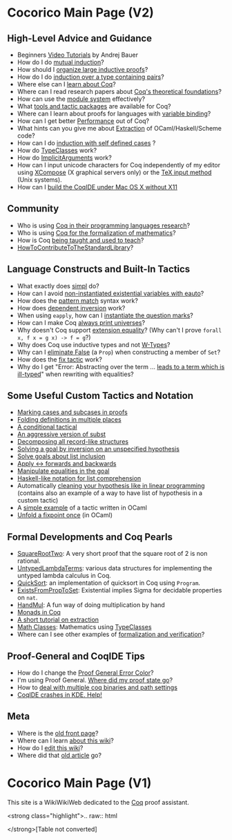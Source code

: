 Cocorico Main Page (V2)
=======================

High-Level Advice and Guidance
------------------------------

-   Beginners [Video Tutorials](http://www.youtube.com/view_play_list?p=DD40A96C2ED54E99) by Andrej Bauer
-   How do I do [mutual induction](../Mutual%20Induction)?
-   How should I [organize large inductive proofs](../Organizing%20Large%20Proofs)?
-   How do I do [induction over a type containing pairs](../Induction%20over%20a%20type%20containing%20pairs)?
-   Where else can I [learn about Coq](../Other%20Coq%20Resources)?
-   Where can I read research papers about [Coq's theoretical foundations](..%20_Logical%20foundations:%20../TheoryBehindCoq)?
-   How can use the [module system](../ModuleSystem) effectively?
-   What [tools and tactic packages](..%20_Interfaces:) are available for Coq?
-   Where can I learn about proofs for languages with [variable binding](../BindingRepresentation)?
-   How can I get better [Performance](../Performance) out of Coq?
-   What hints can you give me about [Extraction](../Extraction) of OCaml/Haskell/Scheme code?
-   How can I do [induction with self defined cases](../InductionWithSelfDefinedCases) ?
-   How do [TypeClasses](../TypeClasses) work?
-   How do [ImplicitArguments](../ImplicitArguments) work?
-   How can I input unicode characters for Coq independently of my editor using [XCompose](../XComposeAndNotations) (X graphical servers only) or the [TeX input method](../TeXInputMethodForUnicodeNotations) (Unix systems).
-   How can I [build the CoqIDE under Mac OS X without X11](../BuildingCoqOnMac)

Community
---------

-   Who is using [Coq in their programming languages research](../List%20of%20Coq%20PL%20Projects)?
-   Who is using [Coq for the formalization of mathematics](../List%20of%20Coq%20Math%20Projects)?
-   How is Coq [being taught and used to teach](..%20_Coq%20in%20the%20classroom:%20../CoqInTheClassroom)?
-   [HowToContributeToTheStandardLibrary](../HowToContributeToTheStandardLibrary)?

Language Constructs and Built-In Tactics
----------------------------------------

-   What exactly does [simpl](../simpl%20(tactic)) do?
-   How can I avoid [non-instantiated existential variables with eauto](http://pauillac.inria.fr/pipermail/coq-club/2007/003186.html)?
-   How does the [pattern match](../MatchAsInReturn) syntax work?
-   How does [dependent inversion](../DependentInversion) work?
-   When using `eapply`, how can I [instantiate the question marks](../ExistentialVariablesInEapply)?
-   How can I make Coq [always print universes](../PrintingUniverses)?
-   Why doesn't Coq support [extension equality](../extensional_equality)? (Why can't I prove `forall x, f x = g x) -> f = g`?)
-   Why does Coq use inductive types and not [W-Types](../WTypeInsteadOfInductiveTypes)?
-   Why can I [eliminate False](../FalseEqAcc) (a `Prop`) when constructing a member of `Set`?
-   How does the [fix tactic](../Fix%20(tactic)) work?
-   Why do I get "Error: Abstracting over the term ... [leads to a term which is ill-typed](../AbstractingOverTheTermLeadsToATermWhichIsIllTyped)" when rewriting with equalities?

Some Useful Custom Tactics and Notation
---------------------------------------

-   [Marking cases and subcases in proofs](../Case%20(tactic))
-   [Folding definitions in multiple places](../Folding%20tactics)
-   [A conditional tactical](../if/then/else%20(tactical))
-   [An aggressive version of subst](../subst++%20(tactic))
-   [Decomposing all record-like structures](../decompose%20records%20(tactic))
-   [Solving a goal by inversion on an unspecified hypothesis](../solve%20by%20inversion%20(tactic))
-   [Solve goals about list inclusion](../InTac)
-   [Apply &lt;-&gt; forwards and backwards](../AppFwdRev)
-   [Manipulate equalities in the goal](../LhsRhsTactic)
-   [Haskell-like notation for list comprehension](../ListComprehensionNotation)
-   Automatically [cleaning your hypothesis like in linear programming](../LinearTactics) (contains also an example of a way to have list of hypothesis in a custom tactic)
-   A [simple example](../evar_match) of a tactic written in OCaml
-   [Unfold a fixpoint once](../UnfoldFixpointOnce) (in OCaml)

Formal Developments and Coq Pearls
----------------------------------

-   [SquareRootTwo](../SquareRootTwo): A very short proof that the square root of 2 is non rational.
-   [UntypedLambdaTerms](../UntypedLambdaTerms): various data structures for implementing the untyped lambda calculus in Coq.
-   [QuickSort](http://www.lri.fr/~sozeau/research/russell/quicksort.html): an implementation of quicksort in Coq using `Program`.
-   [ExistsFromPropToSet](../ExistsFromPropToSet): Existential implies Sigma for decidable properties on `nat`.
-   [HandMul](../HandMul): A fun way of doing multiplication by hand
-   [Monads in Coq](../AUGER_Monad)
-   [A short tutorial on extraction](../AUGER_ExtractionTuto)
-   [Math Classes](../MathClasses): Mathematics using [TypeClasses](../TypeClasses)
-   Where can I see other examples of [formalization and verification](..%20_Formalized%20in%20Coq...:%20../FormalizedAndVerified)?

Proof-General and CoqIDE Tips
-----------------------------

-   How do I change the [Proof General Error Color](../Proof%20General%20Error%20Color)?
-   I'm using Proof General. [Where did my proof state go](../Proof%20General%20Missing%20Proof%20State)?
-   How to [deal with multiple coq binaries and path settings](http://agda.posterous.com/multiple-coq-configurations-with-proof-genera)
-   [CoqIDE crashes in KDE. Help!](../CoqIDE_crashes_under_KDE)

Meta
----

-   Where is the [old front page](OldFront)?
-   Where can I learn [about this wiki](..%20_About%20This%20Wiki:%20../AboutCocorico!)?
-   How do I [edit this wiki](../EditingCocorico)?
-   Where did that [old article](../OtherContents) go?

Cocorico Main Page (V1)
=======================

This site is a WikiWikiWeb dedicated to the [Coq](http://coq.inria.fr) proof assistant.

&lt;strong class="highlight"&gt;.. raw:: html

&lt;/strong&gt;\[Table not converted\]
